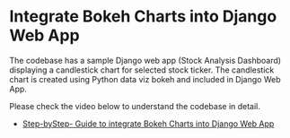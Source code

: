 # Integrate Bokeh Charts into Django Web App

The codebase has a sample Django web app (Stock Analysis Dashboard) displaying a candlestick chart for selected stock ticker. The candlestick chart is created using Python data viz bokeh and included in Django Web App.

Please check the video below to understand the codebase in detail.

* [Step-byStep- Guide to integrate Bokeh Charts into Django Web App](https://www.youtube.com/watch?v=JRGktwaaYUA)
